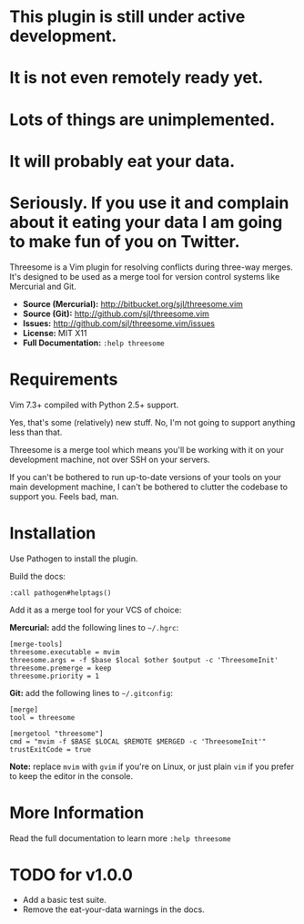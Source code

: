 This plugin is still under active development.
==============================================

It is not even remotely ready yet.
==================================

Lots of things are unimplemented.
=================================

It will probably eat your data.
===============================

Seriously. If you use it and complain about it eating your data I am going to make fun of you on Twitter.
=========================================================================================================

Threesome is a Vim plugin for resolving conflicts during three-way merges.
It's designed to be used as a merge tool for version control systems like
Mercurial and Git.

* **Source (Mercurial):** <http://bitbucket.org/sjl/threesome.vim>
* **Source (Git):** <http://github.com/sjl/threesome.vim>
* **Issues:** <http://github.com/sjl/threesome.vim/issues>
* **License:** MIT X11
* **Full Documentation:** `:help threesome`

Requirements
============

Vim 7.3+ compiled with Python 2.5+ support.

Yes, that's some (relatively) new stuff.  No, I'm not going to support anything less
than that.

Threesome is a merge tool which means you'll be working with it on your development
machine, not over SSH on your servers.

If you can't be bothered to run up-to-date versions of your tools on your main
development machine, I can't be bothered to clutter the codebase to support you.
Feels bad, man.

Installation
============

Use Pathogen to install the plugin.

Build the docs:

    :call pathogen#helptags()

Add it as a merge tool for your VCS of choice:

**Mercurial:** add the following lines to `~/.hgrc`:

    [merge-tools]
    threesome.executable = mvim
    threesome.args = -f $base $local $other $output -c 'ThreesomeInit'
    threesome.premerge = keep
    threesome.priority = 1

**Git:** add the following lines to `~/.gitconfig`:

    [merge]
    tool = threesome

    [mergetool "threesome"]
    cmd = "mvim -f $BASE $LOCAL $REMOTE $MERGED -c 'ThreesomeInit'"
    trustExitCode = true

**Note:** replace `mvim` with `gvim` if you're on Linux, or just plain `vim` if you
prefer to keep the editor in the console.

More Information
================

Read the full documentation to learn more `:help threesome`

TODO for v1.0.0
===============

* Add a basic test suite.
* Remove the eat-your-data warnings in the docs.
